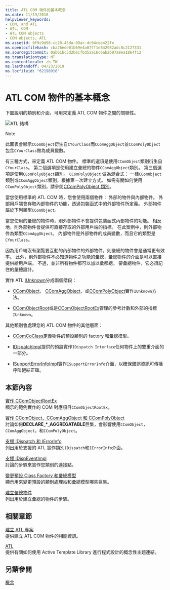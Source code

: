 ```yaml
---
title: ATL COM 物件的基本概念
ms.date: 11/19/2018
helpviewer_keywords:
- COM, and ATL
- ATL, COM
- ATL COM objects
- COM objects, ATL
ms.assetid: 0f9c9d98-cc28-45da-89ac-dc94cee422fe
ms.openlocfilehash: cba26ede01b69e4a077f1e842982adc8c2127331
ms.sourcegitcommit: 0ab61bc3d2b6cfbd52a16c6ab2b97a8ea1864f12
ms.translationtype: MT
ms.contentlocale: zh-TW
ms.lasthandoff: 04/23/2019
ms.locfileid: "62198910"
---
```

# <a name="fundamentals-of-atl-com-objects"></a>ATL COM 物件的基本概念

下圖說明的類別和介面，可用來定義 ATL COM 物件之間的關聯性。

![ATL 結構](../atl/media/vc307y1.gif "ATL 結構")

> [!NOTE]
>  此圖表會顯示`CComObject`衍生自`CYourClass`而`CComAggObject`並`CComPolyObject`包含`CYourClass`做為成員變數。

有三種方式，來定義 ATL COM 物件。 標準的選項是使用`CComObject`類別衍生自`CYourClass`。 第二個選項是使用建立彙總的物件`CComAggObject`類別。 第三個選項是使用`CComPolyObject`類別。 `CComPolyObject` 做為混合式： 一樣`CComObject`類別或`CComAggObject`類別，根據第一次建立方式。 如需有關如何使用`CComPolyObject`類別，請參閱[CComPolyObject 類別](../atl/reference/ccompolyobject-class.md)。

當您使用標準的 ATL COM 時，您會使用兩個物件： 外部的物件與內部物件。 外部用戶端會存取內部物件的功能，透過包裝函式中的外部物件所定義。 外部物件屬於下列類型`CComObject`。

當您使用的彙總的物件時，則外部物件不會提供包裝函式內部物件的功能。 相反地，則外部物件會提供可直接存取的外部用戶端的指標。 在此案例中，則外部物件為類型`CComAggObject`。 內部物件是外部物件的成員變數，而且它的類型是`CYourClass`。

因為用戶端沒有瀏覽要互動的內部物件的外部物件，則彙總的物件會是通常更有效率。 此外，則外部物件不必知道物件之功能的彙總，彙總物件的介面是可以直接提供給用戶端。 不過，並非所有物件都可以加以彙都總。 要彙總物件，它必須記住的彙總設計。

實作 ATL [IUnknown](/windows/desktop/api/unknwn/nn-unknwn-iunknown)分成兩個階段：

- [CComObject](../atl/reference/ccomobject-class.md)， [CComAggObject](../atl/reference/ccomaggobject-class.md)，或[CComPolyObject](../atl/reference/ccompolyobject-class.md)實作`IUnknown`方法。

- [CComObjectRoot](../atl/reference/ccomobjectroot-class.md)或是[CComObjectRootEx](../atl/reference/ccomobjectrootex-class.md)管理的參考計數和外部的指標`IUnknown`。

其他類別會處理您的 ATL COM 物件的其他層面：

- [CComCoClass](../atl/reference/ccomcoclass-class.md)定義物件的預設類別的 factory 和彙總模型。

- [IDispatchImpl](../atl/reference/idispatchimpl-class.md)提供的預設實作`IDispatch Interface`任何物件上的雙重介面的一部分。

- [ISupportErrorInfoImpl](../atl/reference/isupporterrorinfoimpl-class.md)實作`ISupportErrorInfo`介面，以確保錯誤資訊可傳播呼叫鏈結正確。

## <a name="in-this-section"></a>本節內容

[實作 CComObjectRootEx](../atl/implementing-ccomobjectrootex.md)<br/>
顯示的範例實作的 COM 對應項目`CComObjectRootEx`。

[實作 CComObject、CComAggObject 和 CComPolyObject](../atl/implementing-ccomobject-ccomaggobject-and-ccompolyobject.md)<br/>
討論如何**DECLARE_\*_AGGREGATABLE**巨集，會影響使用`CComObject`， `CComAggObject`，和`CComPolyObject`。

[支援 IDispatch 和 IErrorInfo](../atl/supporting-idispatch-and-ierrorinfo.md)<br/>
列出用於支援的 ATL 實作類別`IDispatch`和`IErrorInfo`介面。

[支援 IDispEventImpl](../atl/supporting-idispeventimpl.md)<br/>
討論的步驟來實作您類別的連接點。

[變更預設 Class Factory 和彙總模型](../atl/changing-the-default-class-factory-and-aggregation-model.md)<br/>
顯示用來變更預設的類別處理站和彙總模型哪些巨集。

[建立彙總物件](../atl/creating-an-aggregated-object.md)<br/>
列出用於建立彙總的物件的步驟。

## <a name="related-sections"></a>相關章節

[建立 ATL 專案](../atl/reference/creating-an-atl-project.md)<br/>
提供建立 ATL COM 物件的相關資訊。

[ATL](../atl/active-template-library-atl-concepts.md)<br/>
提供有關如何使用 Active Template Library 進行程式設計的概念性主題連結。

## <a name="see-also"></a>另請參閱

[概念](../atl/active-template-library-atl-concepts.md)
